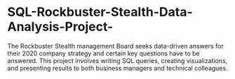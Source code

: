 # SQL-Rockbuster-Stealth-Data-Analysis-Project-
The Rockbuster Stealth management Board seeks data-driven answers for their 2020 company strategy and certain key questions have to be answered. This project involves writing SQL queries, creating visualizations, and presenting results to both business managers and technical colleagues.  

